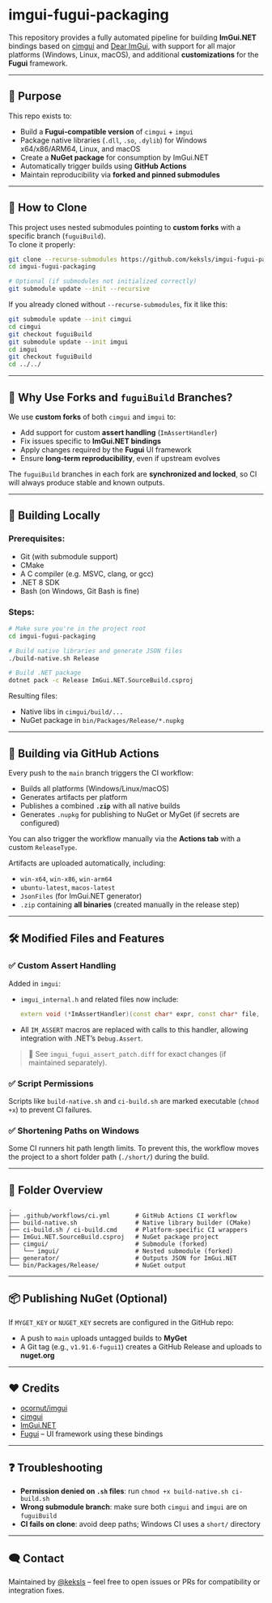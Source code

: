 # imgui-fugui-packaging

This repository provides a fully automated pipeline for building **ImGui.NET** bindings based on [cimgui](https://github.com/cimgui/cimgui) and [Dear ImGui](https://github.com/ocornut/imgui), with support for all major platforms (Windows, Linux, macOS), and additional **customizations** for the **Fugui** framework.

---

## 🧭 Purpose

This repo exists to:

- Build a **Fugui-compatible version** of `cimgui` + `imgui`
- Package native libraries (`.dll`, `.so`, `.dylib`) for Windows x64/x86/ARM64, Linux, and macOS
- Create a **NuGet package** for consumption by ImGui.NET
- Automatically trigger builds using **GitHub Actions**
- Maintain reproducibility via **forked and pinned submodules**

---

## 🔄 How to Clone

This project uses nested submodules pointing to **custom forks** with a specific branch (`fuguiBuild`).  
To clone it properly:

```bash
git clone --recurse-submodules https://github.com/keksls/imgui-fugui-packaging.git
cd imgui-fugui-packaging

# Optional (if submodules not initialized correctly)
git submodule update --init --recursive
```

If you already cloned without `--recurse-submodules`, fix it like this:

```bash
git submodule update --init cimgui
cd cimgui
git checkout fuguiBuild
git submodule update --init imgui
cd imgui
git checkout fuguiBuild
cd ../../
```

---

## 🌳 Why Use Forks and `fuguiBuild` Branches?

We use **custom forks** of both `cimgui` and `imgui` to:

- Add support for custom **assert handling** (`ImAssertHandler`)
- Fix issues specific to **ImGui.NET bindings**
- Apply changes required by the **Fugui** UI framework
- Ensure **long-term reproducibility**, even if upstream evolves

The `fuguiBuild` branches in each fork are **synchronized and locked**, so CI will always produce stable and known outputs.

---

## 🧱 Building Locally

### Prerequisites:

- Git (with submodule support)
- CMake
- A C compiler (e.g. MSVC, clang, or gcc)
- .NET 8 SDK
- Bash (on Windows, Git Bash is fine)

### Steps:

```bash
# Make sure you're in the project root
cd imgui-fugui-packaging

# Build native libraries and generate JSON files
./build-native.sh Release

# Build .NET package
dotnet pack -c Release ImGui.NET.SourceBuild.csproj
```

Resulting files:

- Native libs in `cimgui/build/...`
- NuGet package in `bin/Packages/Release/*.nupkg`

---

## 🤖 Building via GitHub Actions

Every push to the `main` branch triggers the CI workflow:

- Builds all platforms (Windows/Linux/macOS)
- Generates artifacts per platform
- Publishes a combined **`.zip`** with all native builds
- Generates `.nupkg` for publishing to NuGet or MyGet (if secrets are configured)

You can also trigger the workflow manually via the **Actions tab** with a custom `ReleaseType`.

Artifacts are uploaded automatically, including:
- `win-x64`, `win-x86`, `win-arm64`
- `ubuntu-latest`, `macos-latest`
- `JsonFiles` (for ImGui.NET generator)
- `.zip` containing **all binaries** (created manually in the release step)

---

## 🛠️ Modified Files and Features

### ✅ Custom Assert Handling

Added in `imgui`:

- `imgui_internal.h` and related files now include:
  ```cpp
  extern void (*ImAssertHandler)(const char* expr, const char* file, int line);
  ```

- All `IM_ASSERT` macros are replaced with calls to this handler, allowing integration with .NET’s `Debug.Assert`.

> 📁 See `imgui_fugui_assert_patch.diff` for exact changes (if maintained separately).

### ✅ Script Permissions

Scripts like `build-native.sh` and `ci-build.sh` are marked executable (`chmod +x`) to prevent CI failures.

### ✅ Shortening Paths on Windows

Some CI runners hit path length limits. To prevent this, the workflow moves the project to a short folder path (`./short/`) during the build.

---

## 📁 Folder Overview

```
.
├── .github/workflows/ci.yml       # GitHub Actions CI workflow
├── build-native.sh                # Native library builder (CMake)
├── ci-build.sh / ci-build.cmd     # Platform-specific CI wrappers
├── ImGui.NET.SourceBuild.csproj   # NuGet package project
├── cimgui/                        # Submodule (forked)
│   └── imgui/                     # Nested submodule (forked)
├── generator/                     # Outputs JSON for ImGui.NET
└── bin/Packages/Release/          # NuGet output
```

---

## 📦 Publishing NuGet (Optional)

If `MYGET_KEY` or `NUGET_KEY` secrets are configured in the GitHub repo:

- A push to `main` uploads untagged builds to **MyGet**
- A Git tag (e.g., `v1.91.6-fugui1`) creates a GitHub Release and uploads to **nuget.org**

---

## ❤️ Credits

- [ocornut/imgui](https://github.com/ocornut/imgui)
- [cimgui](https://github.com/cimgui/cimgui)
- [ImGui.NET](https://github.com/mellinoe/ImGui.NET)
- [Fugui](https://github.com/keksls/Fugui) – UI framework using these bindings

---

## ❓ Troubleshooting

- **Permission denied on `.sh` files**: run `chmod +x build-native.sh ci-build.sh`
- **Wrong submodule branch**: make sure both `cimgui` and `imgui` are on `fuguiBuild`
- **CI fails on clone**: avoid deep paths; Windows CI uses a `short/` directory

---

## 🗨️ Contact

Maintained by [@keksls](https://github.com/keksls) – feel free to open issues or PRs for compatibility or integration fixes.